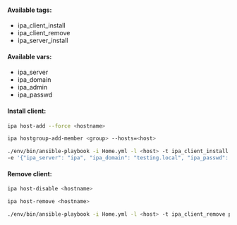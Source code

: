 #### Available tags:
- ipa_client_install
- ipa_client_remove
- ipa_server_install

#### Available vars:
- ipa_server
- ipa_domain
- ipa_admin
- ipa_passwd

#### Install client:
```bash
ipa host-add --force <hostname>
```
```bash
ipa hostgroup-add-member <group> --hosts=<host>
```
```bash
./env/bin/ansible-playbook -i Home.yml -l <host> -t ipa_client_install \
-e '{"ipa_server": "ipa", "ipa_domain": "testing.local", "ipa_passwd": ""}' playbooks/Services.yml
```

#### Remove client:
```bash
ipa host-disable <hostname>
```
```bash
ipa host-remove <hostname>
```
```bash
./env/bin/ansible-playbook -i Home.yml -l <host> -t ipa_client_remove playbooks/Services.yml
```
